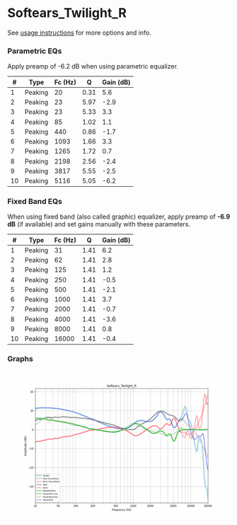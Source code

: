 # Softears_Twilight_R
See [usage instructions](https://github.com/jaakkopasanen/AutoEq#usage) for more options and info.

### Parametric EQs
Apply preamp of -6.2 dB when using parametric equalizer.

|   # | Type    |   Fc (Hz) |    Q |   Gain (dB) |
|-----|---------|-----------|------|-------------|
|   1 | Peaking |        20 | 0.31 |         5.6 |
|   2 | Peaking |        23 | 5.97 |        -2.9 |
|   3 | Peaking |        23 | 5.33 |         3.3 |
|   4 | Peaking |        85 | 1.02 |         1.1 |
|   5 | Peaking |       440 | 0.86 |        -1.7 |
|   6 | Peaking |      1093 | 1.66 |         3.3 |
|   7 | Peaking |      1265 | 1.72 |         0.7 |
|   8 | Peaking |      2198 | 2.56 |        -2.4 |
|   9 | Peaking |      3817 | 5.55 |        -2.5 |
|  10 | Peaking |      5116 | 5.05 |        -6.2 |

### Fixed Band EQs
When using fixed band (also called graphic) equalizer, apply preamp of **-6.9 dB** (if available) and set gains manually with these parameters.

|   # | Type    |   Fc (Hz) |    Q |   Gain (dB) |
|-----|---------|-----------|------|-------------|
|   1 | Peaking |        31 | 1.41 |         6.2 |
|   2 | Peaking |        62 | 1.41 |         2.8 |
|   3 | Peaking |       125 | 1.41 |         1.2 |
|   4 | Peaking |       250 | 1.41 |        -0.5 |
|   5 | Peaking |       500 | 1.41 |        -2.1 |
|   6 | Peaking |      1000 | 1.41 |         3.7 |
|   7 | Peaking |      2000 | 1.41 |        -0.7 |
|   8 | Peaking |      4000 | 1.41 |        -3.6 |
|   9 | Peaking |      8000 | 1.41 |         0.8 |
|  10 | Peaking |     16000 | 1.41 |        -0.4 |

### Graphs
![](./Softears_Twilight_R.png)
